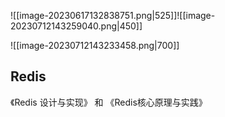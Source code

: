 ![[image-20230617132838751.png|525]]![[image-20230712143259040.png|450]]

![[image-20230712143233458.png|700]]



## Redis
《Redis 设计与实现》 和 《Redis核心原理与实践》

